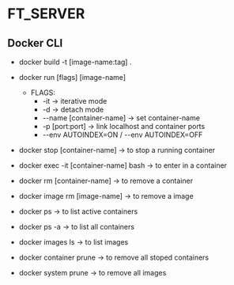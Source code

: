 # FT_SERVER

## Docker CLI
* docker build -t [image-name:tag] .

* docker run [flags] [image-name]
	* FLAGS:
		* -it -> iterative mode
		* -d  -> detach mode
		* --name [container-name] -> set container-name
		* -p [port:port] -> link localhost and container ports
		* --env AUTOINDEX=ON / --env AUTOINDEX=OFF

* docker stop [container-name] -> to stop a running container

* docker exec -it [container-name] bash -> to enter in a container

* docker rm [container-name] -> to remove a container

* docker image rm [image-name] -> to remove a image

* docker ps -> to list active containers
* docker ps -a -> to list all containers

* docker images ls -> to list images

* docker container prune -> to remove all stoped containers

* docker system prune -> to remove all images
